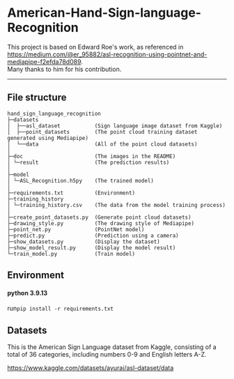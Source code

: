 # American-Hand-Sign-language-Recognition
This project is based on Edward Roe's work, as referenced in https://medium.com/@er_95882/asl-recognition-using-pointnet-and-mediapipe-f2efda78d089.   
Many thanks to him for his contribution.

---

## File structure
```commandline
hand_sign_language_recognition
├─datasets              
│  ├──asl_dataset           (Sign language image dataset from Kaggle)
│  ├──point_datasets        (The point cloud training dataset generated using Mediapipe)
│  └──data                  (All of the point cloud datasets)
│
├─doc                       (The images in the README)
│ └─result                  (The prediction results)
│
├─model                             
│ └─ASL_Recognition.h5py    (The trained model)
│
├─requirements.txt          (Environment)
├─training_history
│ └─training_history.csv    (The data from the model training process)
│
├─create_point_datasets.py  (Generate point cloud datasets)
├─drawing_style.py          (The drawing style of Mediapipe)
├─point_net.py              (PointNet model)
├─predict.py                (Prediction using a camera)
├─show_datasets.py          (Display the dataset)
├─show_model_result.py      (Display the model result)
└─train_model.py            (Train model)
```


## Environment
#### python 3.9.13

run```pip install -r requirements.txt``` 

## Datasets
This is the American Sign Language dataset from Kaggle, consisting of a total of 36 categories, including numbers 0-9 and English letters A-Z.

https://www.kaggle.com/datasets/ayuraj/asl-dataset/data





